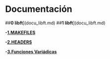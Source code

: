 # Documentación
##**0 libft**](docu_libft.md)
##**1 libft**](docu_libft.md)





**-[1.MAKEFILES](documentation/makefile.md)**

**-[2.HEADERS](documentation/header.md)**

**-[3.Funciones Variádicas](documentation/funciones_variadicas.md)**
